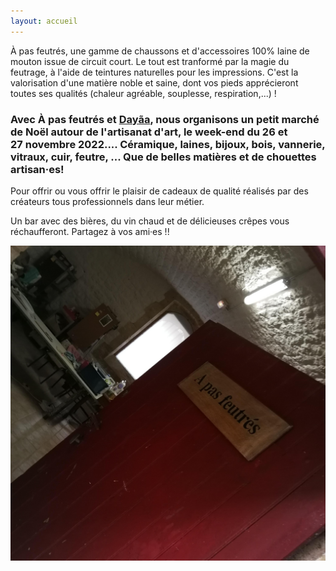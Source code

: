 ```yaml
---
layout: accueil
---
```


À pas feutrés, une gamme de chaussons et d'accessoires 100% laine de mouton issue de circuit court. Le tout est tranformé par la magie du feutrage, à l'aide de teintures naturelles pour les impressions. C'est la valorisation d'une matière noble et saine, dont vos pieds apprécieront toutes ses qualités (chaleur agréable, souplesse, respiration,...) !



### Avec À pas feutrés et [Dayãa](https://www.facebook.com/dayaamaroquinerie), nous organisons un petit marché de Noël autour de l'artisanat d'art, le week-end du 26 et 27 novembre 2022.... Céramique, laines, bijoux, bois, vannerie, vitraux, cuir, feutre, ... Que de belles matières et de chouettes artisan·es!


Pour offrir ou vous offrir le plaisir de cadeaux de qualité réalisés par des créateurs tous professionnels dans leur métier.


Un bar avec des bières, du vin chaud et de délicieuses crêpes vous réchaufferont.
Partagez à vos ami·es !! 




<div class="home">

  
  <div class="centered"><img src="accueil.jpg">



</div>



